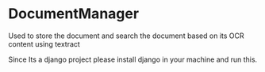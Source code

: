 # DocumentManager
Used to store the document and search the document based on its OCR content using textract

Since Its a django project please install django in your machine and run this.
